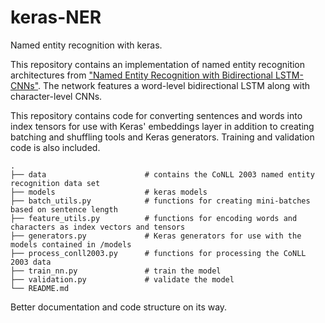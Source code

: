 # keras-NER
Named entity recognition with keras. 

This repository contains an implementation of named entity recognition architectures from ["Named Entity Recognition with Bidirectional LSTM-CNNs"](https://aclanthology.org/Q16-1026.pdf).
The network features a word-level bidirectional LSTM along with character-level CNNs. 

This repository contains code for converting sentences and words into index tensors for use with Keras' embeddings layer in addition to creating batching and shuffling 
tools and Keras generators. Training and validation code is also included. 


```
.
├── data                      # contains the CoNLL 2003 named entity recognition data set
├── models                    # keras models
├── batch_utils.py            # functions for creating mini-batches based on sentence length
├── feature_utils.py          # functions for encoding words and characters as index vectors and tensors
├── generators.py             # Keras generators for use with the models contained in /models
├── process_conll2003.py      # functions for processing the CoNLL 2003 data
├── train_nn.py               # train the model
├── validation.py             # validate the model
└── README.md
```

Better documentation and code structure on its way. 
